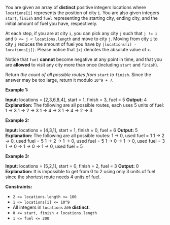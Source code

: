 
You are given an array of  **distinct**  positive integers locations where  `locations[i]`  represents the position of city  `i`. You are also given integers  `start`,  `finish`  and  `fuel`  representing the starting city, ending city, and the initial amount of fuel you have, respectively.

At each step, if you are at city  `i`, you can pick any city  `j`  such that  `j != i`  and  `0 <= j < locations.length`  and move to city  `j`. Moving from city  `i`  to city  `j`  reduces the amount of fuel you have by  `|locations[i] - locations[j]|`. Please notice that  `|x|`  denotes the absolute value of  `x`.

Notice that  `fuel`  **cannot**  become negative at any point in time, and that you are  **allowed**  to visit any city more than once (including  `start`  and  `finish`).

Return  _the count of all possible routes from_ `start`  _to_  `finish`. Since the answer may be too large, return it modulo  `10^9 + 7`.

**Example 1:**

**Input:** locations = [2,3,6,8,4], start = 1, finish = 3, fuel = 5
**Output:** 4
**Explanation:** The following are all possible routes, each uses 5 units of fuel:
1 -> 3
1 -> 2 -> 3
1 -> 4 -> 3
1 -> 4 -> 2 -> 3

**Example 2:**

**Input:** locations = [4,3,1], start = 1, finish = 0, fuel = 6
**Output:** 5
**Explanation:** The following are all possible routes:
1 -> 0, used fuel = 1
1 -> 2 -> 0, used fuel = 5
1 -> 2 -> 1 -> 0, used fuel = 5
1 -> 0 -> 1 -> 0, used fuel = 3
1 -> 0 -> 1 -> 0 -> 1 -> 0, used fuel = 5

**Example 3:**

**Input:** locations = [5,2,1], start = 0, finish = 2, fuel = 3
**Output:** 0
**Explanation:** It is impossible to get from 0 to 2 using only 3 units of fuel since the shortest route needs 4 units of fuel.

**Constraints:**

-   `2 <= locations.length <= 100`
-   `1 <= locations[i] <= 10^9`
-   All integers in  `locations`  are  **distinct**.
-   `0 <= start, finish < locations.length`
-   `1 <= fuel <= 200`